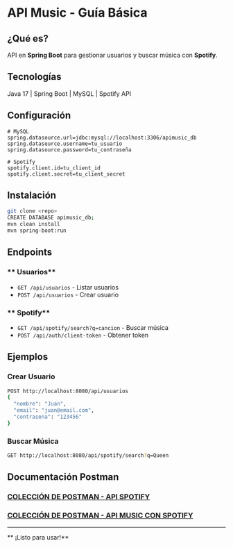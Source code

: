 # API Music - Guía Básica

## **¿Qué es?**
API en **Spring Boot** para gestionar usuarios y buscar música con **Spotify**.

##  **Tecnologías**
Java 17 | Spring Boot | MySQL | Spotify API

##  **Configuración**
```properties
# MySQL
spring.datasource.url=jdbc:mysql://localhost:3306/apimusic_db
spring.datasource.username=tu_usuario
spring.datasource.password=tu_contraseña

# Spotify
spotify.client.id=tu_client_id
spotify.client.secret=tu_client_secret
```

##  **Instalación**
```bash
git clone <repo>
CREATE DATABASE apimusic_db;
mvn clean install
mvn spring-boot:run
```

##  **Endpoints**

### ** Usuarios**
- `GET /api/usuarios` - Listar usuarios
- `POST /api/usuarios` - Crear usuario

### ** Spotify**
- `GET /api/spotify/search?q=cancion` - Buscar música
- `POST /api/auth/client-token` - Obtener token

##  **Ejemplos**

### Crear Usuario
```bash
POST http://localhost:8080/api/usuarios
{
  "nombre": "Juan",
  "email": "juan@email.com",
  "contrasena": "123456"
}
```

### Buscar Música
```bash
GET http://localhost:8080/api/spotify/search?q=Queen
```

##  **Documentación Postman**

### [**COLECCIÓN DE POSTMAN - API SPOTIFY**](https://documenter.getpostman.com/view/40843950/2sB2x6kBmo#7b715c79-a01d-435f-8adf-2eb1a4fef6fc)

### [**COLECCIÓN DE POSTMAN - API MUSIC CON SPOTIFY**](https://documenter.getpostman.com/view/40843950/2sB2x6kBmo#7b715c79-a01d-435f-8adf-2eb1a4fef6fc)

---
** ¡Listo para usar!**
